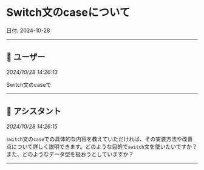 # Switch文のcaseについて

日付: 2024-10-28

---

## 👤 ユーザー
*2024/10/28 14:26:13*

Switch文のcaseで

---

## 🤖 アシスタント
*2024/10/28 14:26:15*

`switch`文の`case`での具体的な内容を教えていただければ、その実装方法や改善点について詳しく説明できます。どのような目的で`switch`文を使いたいですか？また、どのようなデータ型を扱おうとしていますか？

---
